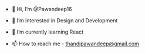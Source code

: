 - 👋 Hi, I’m @Pawandeep16
- 👀 I’m interested in Design and Development
- 🌱 I’m currently learning React

- 📫 How to reach me - thandipawandeep@gmail.com

<!---
Pawandeep16/Pawandeep16 is a ✨ special ✨ repository because its `README.md` (this file) appears on your GitHub profile.
You can click the Preview link to take a look at your changes.
--->
